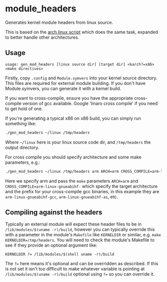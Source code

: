 # module_headers

Generates kernel module headers from linux source.

This is based on the [arch linux script][arch-script] which does the same task,
expanded to better handle other architectures.

## Usage

```
usage: gen_mod_headers [linux source dir] [target dir] <karch?=x86> <make directives>
```

Firstly, copy `.config` and `Module.symvers` into your kernel source
directory. This files are required for external module building. If you don't
have Module.symvers, you can generate it with a kernel build.

If you want to cross-compile, ensure you have the appropriate cross-compile
version of gcc available. Google 'linaro cross compile' if you need to get hold
of one.

If you're generating a typical x86 on x86 build, you can simply run something
like:

```bash
./gen_mod_headers ~/linux /tmp/headers
```

Where `~/linux` here is your linux source code dir, and `/tmp/headers` the
output directory.

For cross compile you should specify architecture and some make parameters, e.g.:

```bash
./gen_mod_headers ~/linux /tmp/headers arm ARCH=arm CROSS_COMPILE=arm-linux-gnueabihf-
```

Here we specify arm and pass the `make` parameters `ARCH=arm` and
`CROSS_COMPILE=arm-linux-gnueabihf-` which specify the target architecture and
the prefix for your cross-compile gcc binaries, in this example they are
`arm-linux-gnueabihf-gcc`, `arm-linux-gnueabihf-as`, etc.

## Compiling against the headers

Typically an external module will expect these header files to be in
`/lib/modules/$(uname -r)/build`, however you can typically override this with a
parameter in the module's `Makefile` like `KERNELDIR` or similar, e.g. `make
KERNELDIR=/tmp/headers`. You will need to check the module's Makefile to see if
they provide an optional argument like:

```make
KERNELDIR ?= /lib/modules/$(shell uname -r)/build
```

The `?=` here means it's optional and can be overridden as described. If this is
not set it isn't too difficult to make whatever variable is pointing at
`/lib/modules/$(uname -r)/build` optional using `?=` so you can override it.

[arch-script]:https://www.archlinux.org/packages/core/x86_64/linux/
